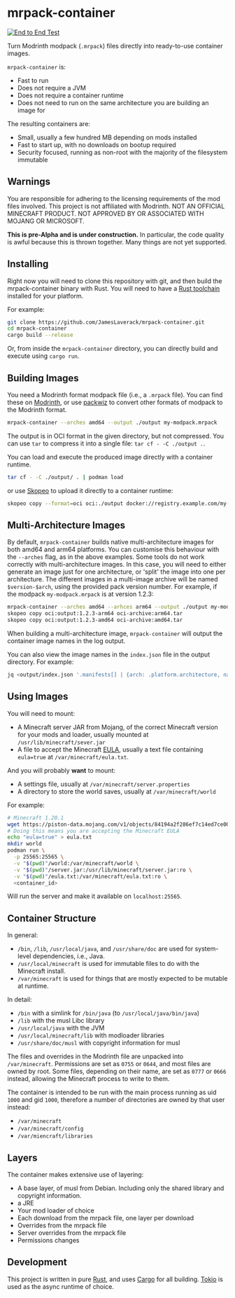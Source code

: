 # mrpack-container

[![End to End Test](https://github.com/JamesLaverack/mrpack-container/actions/workflows/e2e.yaml/badge.svg?branch=main)](https://github.com/JamesLaverack/mrpack-container/actions/workflows/e2e.yaml)

Turn Modrinth modpack (`.mrpack`) files directly into ready-to-use container images.

`mrpack-container` is:
- Fast to run
- Does not require a JVM
- Does not require a container runtime
- Does not need to run on the same architecture you are building an image for

The resulting containers are:
- Small, usually a few hundred MB depending on mods installed
- Fast to start up, with no downloads on bootup required
- Security focused, running as non-root with the majority of the filesystem immutable

## Warnings

You are responsible for adhering to the licensing requirements of the mod files involved.
This project is not affiliated with Modrinth.
NOT AN OFFICIAL MINECRAFT PRODUCT. NOT APPROVED BY OR ASSOCIATED WITH MOJANG OR MICROSOFT.

**This is pre-Alpha and is under construction.**
In particular, the code quality is awful because this is thrown together.
Many things are not yet supported.

## Installing

Right now you will need to clone this repository with git, and then build the mrpack-container binary with Rust.
You will need to have a [Rust toolchain](https://www.rust-lang.org/tools/install) installed for your platform.

For example:
```bash
git clone https://github.com/JamesLaverack/mrpack-container.git
cd mrpack-container
cargo build --release
```

Or, from inside the `mrpack-container` directory, you can directly build and execute using `cargo run`. 

## Building Images

You need a Modrinth format modpack file (i.e., a `.mrpack` file).
You can find these on [Modrinth](https://modrinth.com/modpacks), or use [packwiz](https://packwiz.infra.link/) to convert other formats of modpack to the Modrinth format.

```bash
mrpack-container --arches amd64 --output ./output my-modpack.mrpack
```

The output is in OCI format in the given directory, but not compressed. You can use `tar` to compress it into a single file: `tar cf - -C ./output .`.

You can load and execute the produced image directly with a container runtime.
```bash
tar cf - -C ./output/ . | podman load
```

or use [Skopeo](https://github.com/containers/skopeo) to upload it directly to a container runtime:
```bash
skopeo copy --format=oci oci:./output docker://registry.example.com/my-modpack:latest
```

## Multi-Architecture Images

By default, `mrpack-container` builds native multi-architecture images for both amd64 and arm64 platforms.
You can customise this behaviour with the `--arches` flag, as in the above examples.
Some tools do not work correctly with multi-architecture images.
In this case, you will need to either generate an image just for one architecture, or 'split' the image into one per architecture.
The different images in a multi-image archive will be named `$version-$arch`, using the provided pack version number.
For example, if the modpack `my-modpack.mrpack` is at version 1.2.3:

```bash
mrpack-container --arches amd64 --arhces arm64 --output ./output my-modpack.mrpack
skopeo copy oci:output:1.2.3-arm64 oci-archive:arm64.tar
skopeo copy oci:output:1.2.3-amd64 oci-archive:amd64.tar
```

When building a multi-architecture image, `mrpack-container` will output the container image names in the log output.

You can also view the image names in the `index.json` file in the output directory.
For example:

```bash
jq <output/index.json '.manifests[] | {arch: .platform.architecture, name: .annotations."org.opencontainers.image.ref.name"}'
```

## Using Images

You will need to mount:
- A Minecraft server JAR from Mojang, of the correct Minecraft version for your mods and loader, usually mounted at `/usr/lib/minecraft/sever.jar`
- A file to accept the Minecraft [EULA](https://www.minecraft.net/en-us/eula), usually a text file containing `eula=true` at `/var/minecraft/eula.txt`.

And you will probably **want** to mount:
- A settings file, usually at `/var/minecraft/server.properties`
- A directory to store the world saves, usually at `/var/minecraft/world`

For example:
```bash
# Minecraft 1.20.1
wget https://piston-data.mojang.com/v1/objects/84194a2f286ef7c14ed7ce0090dba59902951553/server.jar
# Doing this means you are accepting the Minecraft EULA
echo "eula=true" > eula.txt
mkdir world
podman run \
  -p 25565:25565 \
  -v "$(pwd)"/world:/var/minecraft/world \
  -v "$(pwd)"/server.jar:/usr/lib/minecraft/server.jar:ro \
  -v "$(pwd)"/eula.txt:/var/minecraft/eula.txt:ro \
  <container_id>
```
Will run the server and make it available on `localhost:25565`.

## Container Structure

In general:
- `/bin`, `/lib`, `/usr/local/java`, and `/usr/share/doc` are used for system-level dependencies, i.e., Java.
- `/usr/local/minecraft` is used for immutable files to do with the Minecraft install.
- `/var/minecraft` is used for things that are mostly expected to be mutable at runtime.

In detail:
- `/bin` with a simlink for `/bin/java` (to `/usr/local/java/bin/java`)
- `/lib` with the musl Libc library
- `/usr/local/java` with the JVM
- `/usr/local/minecraft/lib` with modloader libraries
- `/usr/share/doc/musl` with copyright information for musl

The files and overrides in the Modrinth file are unpacked into `/var/minecraft`.
Permissions are set as `0755` or `0644`, and most files are owned by root.
Some files, depending on their name, are set as `0777` or `0666` instead, allowing the Minecraft process to write to them.

The container is intended to be run with the main process running as uid `1000` and gid `1000`, therefore a number of directories are owned by that user instead:
- `/var/minecraft`
- `/var/minecraft/config`
- `/var/miencraft/libraries`

## Layers

The container makes extensive use of layering:

- A base layer, of musl from Debian. Including only the shared library and copyright information.
- a JRE
- Your mod loader of choice
- Each download from the mrpack file, one layer per download 
- Overrides from the mrpack file
- Server overrides from the mrpack file
- Permissions changes

## Development

This project is written in pure [Rust](https://www.rust-lang.org/), and uses [Cargo](https://doc.rust-lang.org/cargo/) for all building.
[Tokio](https://tokio.rs/) is used as the async runtime of choice. 

